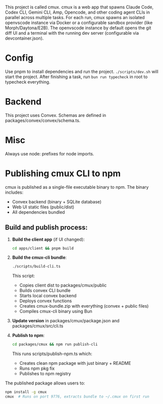 This project is called cmux. cmux is a web app that spawns Claude Code, Codex CLI, Gemini CLI, Amp, Opencode, and other coding agent CLIs in parallel across multiple tasks. For each run, cmux spawns an isolated openvscode instance via Docker or a configurable sandbox provider (like Morph/Daytona/E2B). The openvscode instance by default opens the git diff UI and a terminal with the running dev server (configurable via devcontainer.json).

# Config

Use pnpm to install dependencies and run the project.
`./scripts/dev.sh` will start the project.
After finishing a task, run `bun run typecheck` in root to typecheck everything.

# Backend

This project uses Convex.
Schemas are defined in packages/convex/convex/schema.ts.

# Misc

Always use node: prefixes for node imports.

# Publishing cmux CLI to npm

cmux is published as a single-file executable binary to npm. The binary includes:
- Convex backend (binary + SQLite database)
- Web UI static files (public/dist)
- All dependencies bundled

## Build and publish process:

1. **Build the client app** (if UI changed):
   ```bash
   cd apps/client && pnpm build
   ```

2. **Build the cmux-cli bundle**:
   ```bash
   ./scripts/build-cli.ts
   ```
   This script:
   - Copies client dist to packages/cmux/public
   - Builds convex CLI bundle
   - Starts local convex backend
   - Deploys convex functions
   - Creates cmux-bundle.zip with everything (convex + public files)
   - Compiles cmux-cli binary using Bun

3. **Update version** in packages/cmux/package.json and packages/cmux/src/cli.ts

4. **Publish to npm**:
   ```bash
   cd packages/cmux && npm run publish-cli
   ```
   This runs scripts/publish-npm.ts which:
   - Creates clean npm package with just binary + README
   - Runs npm pkg fix
   - Publishes to npm registry

The published package allows users to:
```bash
npm install -g cmux
cmux  # Runs on port 9776, extracts bundle to ~/.cmux on first run
```
